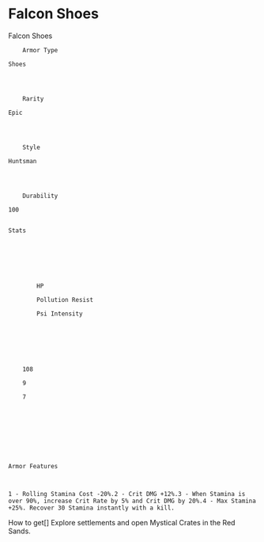 # Falcon Shoes

Falcon Shoes


	
		
		
	
	



	
		Armor Type
	
	Shoes



	
		Rarity
	
	Epic



	
		Style
	
	Huntsman



	
		Durability
	
	100


	Stats

	
	
	
	
		
		
			HP
		
			Pollution Resist
		
			Psi Intensity
		
		
	
	
	
	
	
		108
	
		9
	
		7
	
	
	






	Armor Features


	
	1 - Rolling Stamina Cost -20%.2 - Crit DMG +12%.3 - When Stamina is over 90%, increase Crit Rate by 5% and Crit DMG by 20%.4 - Max Stamina +25%. Recover 30 Stamina instantly with a kill.







How to get[]
Explore settlements and open Mystical Crates in the Red Sands.
